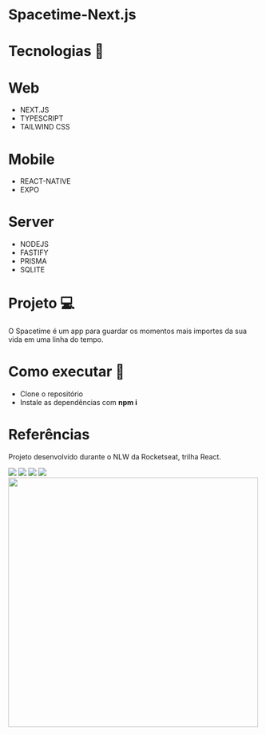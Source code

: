 # Spacetime-Next.js

# Tecnologias 🤖

# Web

-   NEXT.JS
-   TYPESCRIPT
-   TAILWIND CSS

# Mobile

-   REACT-NATIVE
-   EXPO

# Server

-   NODEJS
-   FASTIFY
-   PRISMA
-   SQLITE

# Projeto 💻

O Spacetime é um app para guardar os momentos mais importes da sua vida em uma linha do tempo.

# Como executar 🚀

-   Clone o repositório
-   Instale as dependências com **npm i**

# Referências

Projeto desenvolvido durante o NLW da Rocketseat, trilha React.

<img src="https://i.imgur.com/N8seZ39.png"/>

<img src="https://i.imgur.com/EQiiFKE.png"/>

<img src="https://i.imgur.com/adAPzxA.png"/>

<img src="https://i.imgur.com/gpPVC4L.png"/>

<img src="https://i.imgur.com/8TfIubC.png" height="500" />

